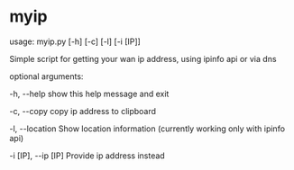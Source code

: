 # myip

usage: myip.py [-h] [-c] [-l] [-i [IP]]

Simple script for getting your wan ip address, using ipinfo api or via dns

optional arguments:

  -h, --help          show this help message and exit
  
  -c, --copy          copy ip address to clipboard
  
  -l, --location      Show location information (currently working only with
                      ipinfo api)
                      
  -i [IP], --ip [IP]  Provide ip address instead

